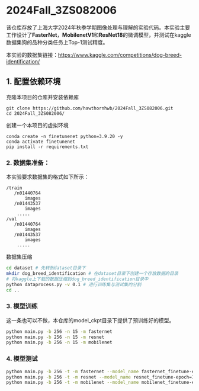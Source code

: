 # 2024Fall_3ZS082006

该仓库存放了上海大学2024年秋季学期图像处理与理解的实验代码。本实验主要工作设计了**FasterNet**，**MobilenetV1**和**ResNet18**的微调模型，并测试在kaggle数据集狗的品种分类任务上Top-1测试精度。

本实验的数据集链接：https://www.kaggle.com/competitions/dog-breed-identification/

## 1. 配置依赖环境

克隆本项目的仓库并安装依赖库

```
git clone https://github.com/hawthornhwb/2024Fall_3ZS082006.git
cd 2024Fall_3ZS082006/
```

创建一个本项目的虚拟环境

```
conda create -n finetunenet python=3.9.20 -y
conda activate finetunenet
pip install -r requirements.txt
```

### 2. 数据集准备：

本实验要求数据集的格式如下所示：

```
/train
   /n01440764
       images
   /n01443537
       images
    .....
/val
   /n01440764
       images
   /n01443537
       images
    .....
```

数据集压缩

```bash
cd dataset # 先转到dataset目录下
mkdir dog_breed_identification # 在dataset目录下创建一个存放数据的目录
# 将kaggle上下载的数据压缩到dog_breed_identification目录中
python dataprocess.py -v 0.1 # 进行训练集与测试集的分割
cd ..
```

### 3. 模型训练

这一条也可以不做，本仓库的model_ckpt目录下提供了预训练好的模型。

```bash
python main.py -b 256 -n 15 -m fasternet  
python main.py -b 256 -n 15 -m resnet 
python main.py -b 256 -n 15 -m mobilenet
```
### 4. 模型测试
```bash
python main.py -b 256 -t -m fasternet --model_name fasternet_finetune-epoch=15-val_acc1=74.61.pth   # 74.61
python main.py -b 256 -t -m resnet --model_name resnet_finetune-epoch=15-val_acc1=76.76.pth         # 76.76
python main.py -b 256 -t -m mobilenet --model_name mobilenet_finetune-epoch=15-val_acc1=74.22.pth   # 74.22
```



